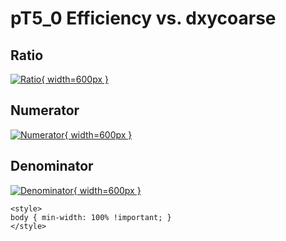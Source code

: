 # pT5_0 Efficiency vs. dxycoarse

## Ratio

[![Ratio](../mtv/var/pT5_0_eff_dxycoarse.png){ width=600px }](../mtv/var/pT5_0_eff_dxycoarse.pdf)

## Numerator

[![Numerator](../mtv/num/pT5_0_eff_dxycoarse_num.png){ width=600px }](../mtv/num/pT5_0_eff_dxycoarse_num.pdf)

## Denominator

[![Denominator](../mtv/den/pT5_0_eff_dxycoarse_den.png){ width=600px }](../mtv/den/pT5_0_eff_dxycoarse_den.pdf)


``` {=html}
<style>
body { min-width: 100% !important; }
</style>
```
